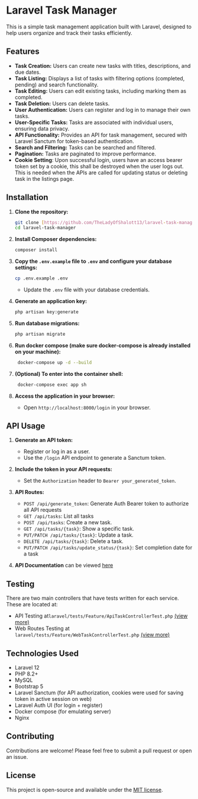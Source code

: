 # Laravel Task Manager

This is a simple task management application built with Laravel, designed to help users organize and track their tasks efficiently.

## Features

* **Task Creation:** Users can create new tasks with titles, descriptions, and due dates.
* **Task Listing:** Displays a list of tasks with filtering options (completed, pending) and search functionality.
* **Task Editing:** Users can edit existing tasks, including marking them as completed.
* **Task Deletion:** Users can delete tasks.
* **User Authentication:** Users can register and log in to manage their own tasks.
* **User-Specific Tasks:** Tasks are associated with individual users, ensuring data privacy.
* **API Functionality:** Provides an API for task management, secured with Laravel Sanctum for token-based authentication.
* **Search and Filtering:** Tasks can be searched and filtered.
* **Pagination:** Tasks are paginated to improve performance.
* **Cookie Setting**: Upon successful login, users have an access bearer token set by a cookie, this shall be destroyed when the user logs out. This is needed when the APIs are called for updating status or deleting task in the listings page.

## Installation

1.  **Clone the repository:**

    ```bash
    git clone [https://github.com/TheLadyOfShalott13/laravel-task-manager.git](https://www.google.com/search?q=https://github.com/TheLadyOfShalott13/laravel-task-manager.git)
    cd laravel-task-manager
    ```

2.  **Install Composer dependencies:**

    ```bash
    composer install
    ```

3.  **Copy the `.env.example` file to `.env` and configure your database settings:**

    ```bash
    cp .env.example .env
    ```

    * Update the `.env` file with your database credentials.

4.  **Generate an application key:**

    ```bash
    php artisan key:generate
    ```

5.  **Run database migrations:**

    ```bash
    php artisan migrate
    ```

6.  **Run docker compose (make sure docker-compose is already installed on your machine):**
    
    ```bash
     docker-compose up -d --build
    ```

7.  **(Optional) To enter into the container shell:**

    ```bash
     docker-compose exec app sh 
    ```

8.  **Access the application in your browser:**

    * Open `http://localhost:8000/login` in your browser.

## API Usage

1.  **Generate an API token:**
    * Register or log in as a user.
    * Use the `/login` API endpoint to generate a Sanctum token.

2.  **Include the token in your API requests:**
    * Set the `Authorization` header to `Bearer your_generated_token`.

3.  **API Routes:**
    * `POST /api/generate_token`: Generate Auth Bearer token to authorize all API requests
    * `GET /api/tasks`: List all tasks
    * `POST /api/tasks`: Create a new task.
    * `GET /api/tasks/{task}`: Show a specific task.
    * `PUT/PATCH /api/tasks/{task}`: Update a task.
    * `DELETE /api/tasks/{task}`: Delete a task.
    * `PUT/PATCH /api/tasks/update_status/{task}`: Set completion date for a task

4. **API Documentation** can be viewed [here](API-README.md)

## Testing
There are two main controllers that have tests written for each service. These are located at:
* API Testing at`laravel/tests/Feature/ApiTaskControllerTest.php` [(view more)](API-TEST-README.md)
* Web Routes Testing at `laravel/tests/Feature/WebTaskControllerTest.php` [(view more)](WEB-API-README.md)

## Technologies Used

* Laravel 12
* PHP 8.2+
* MySQL
* Bootstrap 5
* Laravel Sanctum (for API authorization, cookies were used for saving token in active session on web)
* Laravel Auth UI (for login + register)
* Docker compose (for emulating server)
* Nginx

## Contributing

Contributions are welcome! Please feel free to submit a pull request or open an issue.

## License

This project is open-source and available under the [MIT license](LICENSE).